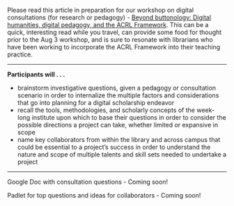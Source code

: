 
Please read this article in preparation for our workshop on digital consultations (for research or pedagogy) - [Beyond buttonology: Digital humanities, digital pedagogy, and the ACRL Framework](https://crln.acrl.org/index.php/crlnews/article/view/16833/18427). This can be a quick, interesting read while you travel, can provide some food for thought prior to the Aug 3 workshop, and is sure to resonate with librarians who have been working to incorporate the ACRL Framework into their teaching practice.

___

**Participants will . . .**
- brainstorm investigative questions, given a pedagogy or consultation scenario in order to internalize the multiple factors and considerations that go into planning for a digital scholarship endeavor
- recall the tools, methodologies, and scholarly concepts of the week-long institute upon which to base their questions in order to consider the possible directions a project can take, whether limited or expansive in scope
- name key collaborators from within the library and across campus that could be essential to a project’s success in order to understand the nature and scope of multiple talents and skill sets needed to undertake a project

___

Google Doc with consultation questions - Coming soon!

Padlet for top questions and ideas for collaborators - Coming soon!
